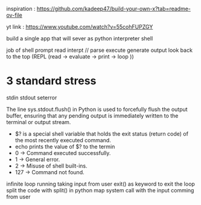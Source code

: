 inspiration : https://github.com/kadeep47/build-your-own-x?tab=readme-ov-file


yt link : https://www.youtube.com/watch?v=55cohFUPZGY

build a single app that will sever as python interpreter shell 




job of shell 
prompt 
read
interpt // parse 
execute 
generate output 
look back to the top (REPL (read -> evaluate -> print -> loop ))

# 3 standard stress 
stdin 
stdout 
seterror

The line sys.stdout.flush() in Python is used to forcefully flush the output buffer, ensuring that any pending output is immediately written to the terminal or output stream.



- $? is a special shell variable that holds the exit status (return code) of the most recently executed command.
- echo prints the value of $? to the termin
- 0 → Command executed successfully.
- 1 → General error.
- 2 → Misuse of shell built-ins.
- 127 → Command not found.


infinite loop running taking 
input from user
exit() as keyword to exit the loop
split the code with split() in python 
map system call with the input comming from user

